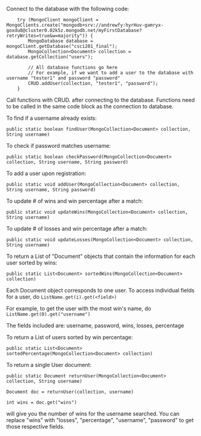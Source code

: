 

Connect to the database with the following code:

        try (MongoClient mongoClient = MongoClients.create("mongodb+srv://andrewfy:hyrHuv-gamryx-goxdu8@cluster0.02k5z.mongodb.net/myFirstDatabase?retryWrites=true&w=majority")) {
            MongoDatabase database = mongoClient.getDatabase("csci201_final");
            MongoCollection<Document> collection = database.getCollection("users");

            // All database functions go here
            // For example, if we want to add a user to the database with username "tester1" and password "password" 
            CRUD.addUser(collection, "tester1", "password");
        }

Call functions with CRUD.<function> after connecting to the database. Functions need to be called in the same code block as the connection to database.

To find if a username already exists:

`public static boolean findUser(MongoCollection<Document> collection, String username)`

To check if password matches username: 

`public static boolean checkPassword(MongoCollection<Document> collection, String username, String password)`

To add a user upon registration: 

`public static void addUser(MongoCollection<Document> collection, String username, String password)`

To update # of wins and win percentage after a match: 

`public static void updateWins(MongoCollection<Document> collection, String username)`

To update # of losses and win percentage after a match:

`public static void updateLosses(MongoCollection<Document> collection, String username)`

To return a List of "Document" objects that contain the information for each user sorted by wins:

`public static List<Document> sortedWins(MongoCollection<Document> collection)`

Each Document object corresponds to one user. To access individual fields for a user, do 
`ListName.get(i).get(<field>)`

For example, to get the user with the most win's name, do
`ListName.get(0).get("username")`

The fields included are: username, password, wins, losses, percentage

To return a List of users sorted by win percentage:

`public static List<Document> sortedPercentage(MongoCollection<Document> collection)`

To return a single User document: 

`public static Document returnUser(MongoCollection<Document> collection, String username)`

`Document doc = returnUser(collection, username)`

`int wins = doc.get("wins")`

will give you the number of wins for the username searched. You can replace "wins" with "losses", "percentage", "username", "password" to get those respective fields.